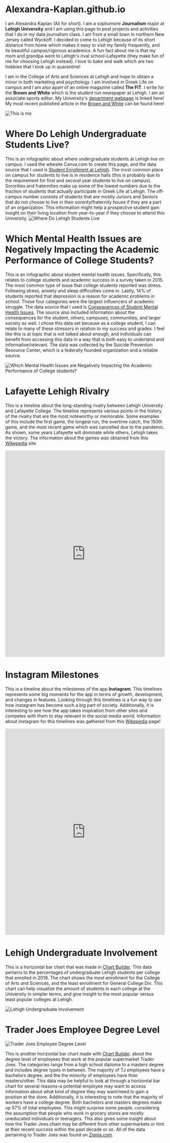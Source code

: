 # Alexandra-Kaplan.github.io
I am Alexandra Kaplan (Ali for short). I am a sophomore **Journalism** major at **Lehigh University** and I am using this page to post projects and activities that I do in my data journalism class. I am from a small town in northern New Jersey called Wyckoff. I decided to come to Lehigh because of its short distance from home which makes it easy to visit my family frequently, and its beautiful campus/rigorous academics. A fun fact about me is that my mom and grandpa went to Lehigh's rival school–Lafayette (they make fun of me for choosing Lehigh instead). I love to bake and walk which are two hobbies that I took up in quarantine! 

I am in the College of Arts and Sciences at Lehigh and hope to obtain a minor in both marketing and psychology. I am involved in Greek Life on campus and I am also apart of an online magazine called **The FIT**.  I write for the **Brown and White** which is the student run newspaper at Lehigh. I am an associate sports editor. 
My University's [department webpage](https://journalism.cas.lehigh.edu/) is linked here!
My most recent published article in the [Brown and White](https://thebrownandwhite.com/2021/09/02/lehigh-womens-soccer-looks-to-build-consistency/) can be found here!

![This is me](https://thebrownandwhite.com/wp-content/uploads/2021/09/ali-kaplan_web-1.jpg)


# Where Do Lehigh Undergraduate Students Live?

This is an infographic about where undergraduate students at Lehigh live on campus. I used the wbesite Canva.com to create this page, and the data source that I used is [Student Enrollment at Lehigh](https://oirsa.lehigh.edu/sites/oirsa.lehigh.edu/files/LUprofile_2019.pdf). The most common place on campus for students to live is in residence halls (this is probably due to the requirement for first and second year students to live on campus). Sororities and fraternities make up some of the lowest numbers due to the fraction of students that actually participate in Greek Life at Lehigh. The off-campus number consists of students that are mostly Juniors and Seniors that do not choose to live in their sorority/fraternity house if they are a part of an organization. This information might help a prospective student gain insight on their living location from year-to-year if they choose to attend this University.
![Where Do Lehigh Students Live](https://user-images.githubusercontent.com/90854928/134537575-21b3f784-dd57-4b80-a5de-f665308f915b.png)

# Which Mental Health Issues are Negatively Impacting the Academic Performance of College Students? 

This is an infographic about student mental health issues. Specifically, this relates to college students and academic success in a survey taken in 2015. The most common type of issue that college students reported was stress. Following stress, anxiety and sleep difficulties come in. Lastly, 14% of students reported that depression is a reason for academic problems in school. These four categories were the largest influencers of academic struggle. The data source that I used is [Consequences of Student Mental Health Issues](https://www.sprc.org/colleges-universities/consequences). The source also included information about the consequences for the student, others, campuses, communities, and larger society as well. I chose this data set because as a college student, I can relate to many of these stressors in relation to my success and grades. I feel like this is at topic that is not talked about enough, and individuals can benefit from accessing this data in a way that is both easy to undertand and informative/relevant. The data was collected by the Suicide Prevention Resource Center, which is a federally founded organization and a reliable source.


![Which Mental Health Issues are Negatively Impacting the Academic Performance of College students?](https://github.com/Alexandra-Kaplan/Alexandra-Kaplan.github.io/blob/main/Stress%20Management.png?raw=true)

# Lafayette Lehigh Rivalry

This is a timeline about the long-standing rivalry between Lehigh University and Lafayette College. The timeline represents various points in the history of the rivalry that are the most noteworthy or memorable. Some examples of this include the first game, the longest run, the overtime catch, the 150th game, and the most recent game which was cancelled due to the pandemic. As shown, some years Lafayette will dominate while others, Lehigh takes the victory. The information about the games was obtained from this [Wikepedia](https://en.wikipedia.org/wiki/The_Rivalry_(Lafayette%E2%80%93Lehigh)) site.

<iframe src='https://cdn.knightlab.com/libs/timeline3/latest/embed/index.html?source=1xiNI0Rtxx3-ojSJMabC3f7JojNYJ54vzDG9K5J5VpUI&font=Default&lang=en&initial_zoom=2&height=650' width='100%' height='650' webkitallowfullscreen mozallowfullscreen allowfullscreen frameborder='0'></iframe> 
 
 
# Instagram Milestones  

This is a timeline about the milestones of the app **Instagram**. This timelines represents some big moments for the app in terms of growth, development, and changes in features. Looking through this timelines is a fun way to see how instagram has become such a big part of society. Additionally, it is interesting to see how the app takes inspiration from other sites and competes with them to stay relevant in the social media world. Information about instagram for this timelines was gathered from this [Wikepedia](https://en.wikipedia.org/wiki/Timeline_of_Instagram)  page! 


<iframe src='https://cdn.knightlab.com/libs/timeline3/latest/embed/index.html?source=1wHhRAajrNFDeoUyO4PgrVc8rN3htCCMc3ocQDC3DET4&font=Default&lang=en&initial_zoom=2&height=650' width='100%' height='650' webkitallowfullscreen mozallowfullscreen allowfullscreen frameborder='0'></iframe>  

# Lehigh Undergraduate Involvement 

This is a horizontal bar chart that was made in [Chart Builder](https://quartz.github.io/Chartbuilder/). This data pertains to the percentages of undergraduate Lehigh students per college that enrolled in 2019. The chart shows the most enrollment for the College of Arts and Sciences, and the least enrollment for General College Div. This chart can help visualize the amount of students in each college at the University in simpler terms, and give insight to the most popular versus least popular colleges at Lehigh.

![Lehigh Undergraduate Involvement](https://github.com/Alexandra-Kaplan/Alexandra-Kaplan.github.io/blob/main/LehighUndergraduateInvolvement.png?raw=true)

# Trader Joes Employee Degree Level

![Trader Joes Employee Degree Level](https://github.com/Alexandra-Kaplan/Alexandra-Kaplan.github.io/blob/main/TraderJoes.png?raw=true)

This is another horizontal bar chart made with [Chart Builder](https://quartz.github.io/Chartbuilder/). about the degree level of employees that work at the popular supermarket Trader Joes. The categories range from a high school diploma to a masters degree and includes degree types in between. The majority of TJ employees have a bachelors degree, and the the minority of employees have thier masters/other. This data may be helpful to look at through a horizontal bar chart for several reasons–a potential employee may want to access information about what kind of degree they may want/need to gain a position at the store. Additionally, it is interesting to note that the majority of workers have a college degree: Both bachelors and masters degrees make up 57% of total employees. This might surprise some people, considering the assumption that people who work in grocery stores are mostly uneducated individuals or teenagers. This also gives some insight about how the Trader Joes chain may be different from other supermarkets or hint at their recent success within the past decade or so. All of the data pertaining to Trader Joes was found on [Zippia.com](https://www.zippia.com/trader-joe-s-jobs/demographics/).
